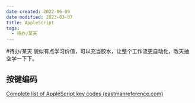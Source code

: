 ```yaml
---
date created: 2022-06-09
date modified: 2023-03-07
title: AppleScript
tags:
  - 待办/某天
---
```


#待办/某天 貌似有点学习价值，可以充当胶水，让整个工作流更自动化，改天抽空学一下下。

## 按键编码

[Complete list of AppleScript key codes (eastmanreference.com)](https://eastmanreference.com/complete-list-of-applescript-key-codes)

